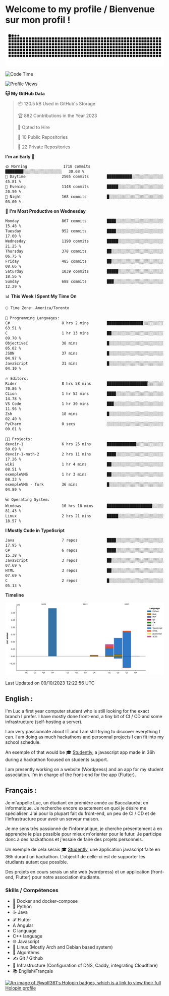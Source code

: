 # Welcome to my profile / Bienvenue sur mon profil !

![snake gif](https://github.com/wolf-361/wolf-361/blob/output/github-contribution-grid-snake.svg)

<!--START_SECTION:waka-->
![Code Time](http://img.shields.io/badge/Code%20Time-398%20hrs%203%20mins-blue)

![Profile Views](http://img.shields.io/badge/Profile%20Views-0-blue)

**🐱 My GitHub Data** 

> 📦 120.5 kB Used in GitHub's Storage 
 > 
> 🏆 882 Contributions in the Year 2023
 > 
> 💼 Opted to Hire
 > 
> 📜 10 Public Repositories 
 > 
> 🔑 22 Private Repositories 
 > 
**I'm an Early 🐤** 

```text
🌞 Morning                1718 commits        ████████░░░░░░░░░░░░░░░░░   30.68 % 
🌆 Daytime                2565 commits        ███████████░░░░░░░░░░░░░░   45.81 % 
🌃 Evening                1148 commits        █████░░░░░░░░░░░░░░░░░░░░   20.50 % 
🌙 Night                  168 commits         █░░░░░░░░░░░░░░░░░░░░░░░░   03.00 % 
```
📅 **I'm Most Productive on Wednesday** 

```text
Monday                   867 commits         ████░░░░░░░░░░░░░░░░░░░░░   15.48 % 
Tuesday                  952 commits         ████░░░░░░░░░░░░░░░░░░░░░   17.00 % 
Wednesday                1190 commits        █████░░░░░░░░░░░░░░░░░░░░   21.25 % 
Thursday                 378 commits         ██░░░░░░░░░░░░░░░░░░░░░░░   06.75 % 
Friday                   485 commits         ██░░░░░░░░░░░░░░░░░░░░░░░   08.66 % 
Saturday                 1039 commits        █████░░░░░░░░░░░░░░░░░░░░   18.56 % 
Sunday                   688 commits         ███░░░░░░░░░░░░░░░░░░░░░░   12.29 % 
```


📊 **This Week I Spent My Time On** 

```text
🕑︎ Time Zone: America/Toronto

💬 Programming Languages: 
C#                       8 hrs 2 mins        ████████████████░░░░░░░░░   63.51 % 
C                        1 hr 13 mins        ██░░░░░░░░░░░░░░░░░░░░░░░   09.70 % 
ObjectiveC               38 mins             █░░░░░░░░░░░░░░░░░░░░░░░░   05.02 % 
JSON                     37 mins             █░░░░░░░░░░░░░░░░░░░░░░░░   04.97 % 
JavaScript               31 mins             █░░░░░░░░░░░░░░░░░░░░░░░░   04.10 % 

🔥 Editors: 
Rider                    8 hrs 58 mins       ██████████████████░░░░░░░   70.86 % 
CLion                    1 hr 52 mins        ████░░░░░░░░░░░░░░░░░░░░░   14.78 % 
VS Code                  1 hr 30 mins        ███░░░░░░░░░░░░░░░░░░░░░░   11.96 % 
Zsh                      18 mins             █░░░░░░░░░░░░░░░░░░░░░░░░   02.40 % 
PyCharm                  0 secs              ░░░░░░░░░░░░░░░░░░░░░░░░░   00.01 % 

🐱‍💻 Projects: 
devoir-1                 6 hrs 25 mins       █████████████░░░░░░░░░░░░   50.69 % 
devoir-1-math-2          2 hrs 11 mins       ████░░░░░░░░░░░░░░░░░░░░░   17.26 % 
wiki                     1 hr 4 mins         ██░░░░░░░░░░░░░░░░░░░░░░░   08.51 % 
exempleVMS               1 hr 3 mins         ██░░░░░░░░░░░░░░░░░░░░░░░   08.33 % 
exempleVMS - fork        36 mins             █░░░░░░░░░░░░░░░░░░░░░░░░   04.80 % 

💻 Operating System: 
Windows                  10 hrs 18 mins      ████████████████████░░░░░   81.43 % 
Linux                    2 hrs 21 mins       █████░░░░░░░░░░░░░░░░░░░░   18.57 % 
```

**I Mostly Code in TypeScript** 

```text
Java                     7 repos             ████░░░░░░░░░░░░░░░░░░░░░   17.95 % 
C#                       6 repos             ████░░░░░░░░░░░░░░░░░░░░░   15.38 % 
JavaScript               3 repos             ██░░░░░░░░░░░░░░░░░░░░░░░   07.69 % 
HTML                     3 repos             ██░░░░░░░░░░░░░░░░░░░░░░░   07.69 % 
C                        2 repos             █░░░░░░░░░░░░░░░░░░░░░░░░   05.13 % 
```



**Timeline**

![Lines of Code chart](https://raw.githubusercontent.com/wolf-361/wolf-361/main/assets/bar_graph.png)


 Last Updated on 09/10/2023 12:22:56 UTC
<!--END_SECTION:waka-->

## English : 

I'm Luc a first year computer student who is still looking for the exact branch I prefer. I have mostly done front-end, a tiny bit of CI / CD and some infrastructure (self-hosting a server).

I am very passionnate about IT and I am still trying to discover everything I can. I am doing as much hackathons and personnal projects I can fit into my school schedule.

An exemple of that would be 🎓 [Studently](https://github.com/wolf-361/Studently-CodeJam12), a javascript app made in 36h during a hackathon focused on students support.

I am presently working on a website (Wordpress) and an app for my student association. I'm in charge of the front-end for the app (Flutter).

## Français :

Je m'appelle Luc, un étudiant en première année au Baccalauréat en informatique. Je recherche encore exactement en quoi je désire me spécialiser. J'ai pour la plupart fait du front-end, un peu de CI / CD et de l'infrastructure pour avoir un serveur maison.

Je me sens très passionné de l'informatique, je cherche présentement à en apprendre le plus possible pour mieux m'orienter pour le futur. Je participe donc à des hackathons et j'essaie de faire des projets personnels.

Un exemple de cela serais 🎓 [Studently](https://github.com/wolf-361/Studently-CodeJam12), une application javascript faite en 36h durant un hackathon. L'objectif de celle-ci est de supporter les étudiants autant que possible.

Des projets en cours serais un site web (wordpress) et un application (front-end, Flutter) pour notre association étudiante.

###  Skills / Compétences

* 🐋 Docker and docker-compose
* 🐍 Python
* ☕ Java
* ℱ Flutter
* A Angular
* C language
* C++ language
* 🌐 Javascript
* 🐧 Linux (Mostly Arch and Debian based system)
* 🧩 Algorithms
* ✍️ Git / Github
* 📜 Infrastructure (Configuration of DNS, Caddy, integrating Cloudflare)
* 📚 English/Français

[![An image of @wolf361's Holopin badges, which is a link to view their full Holopin profile](https://holopin.me/wolf361)](https://holopin.io/@wolf361)



